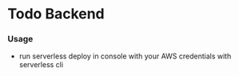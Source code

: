 # Todo Backend

### Usage
- run serverless deploy in console with your AWS credentials with serverless cli
